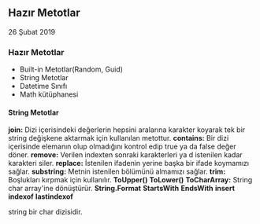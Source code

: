 ## Hazır Metotlar

26 Şubat 2019

### Hazır Metotlar

- Built-in Metotlar(Random, Guid)
- String Metotlar
- Datetime Sınıfı
- Math kütüphanesi

#### String Metotlar

**join:** Dizi içerisindeki değerlerin hepsini aralarına karakter koyarak tek bir string değişkene aktarmak için kullanılan metottur.
**contains:** Bir dizi içerisinde elemanın olup olmadığını kontrol edip true ya da false değer döner.
**remove:** Verilen indexten sonraki karakterleri ya d istenilen kadar karakteri siler.
**replace:** İstenilen ifadenin yerine başka bir ifade koymamızı sağlar.
**substring:** Metnin istenilen bölümünü almamızı sağlar.
**trim:** Boşlukları kırpmak için kullanılır.
**ToUpper()**
**ToLower()**
**ToCharArray:** String char array'ine dönüştürür.
**String.Format**
**StartsWith**
**EndsWith**
**insert**
**indexof**
**lastindexof**

string bir char dizisidir.
